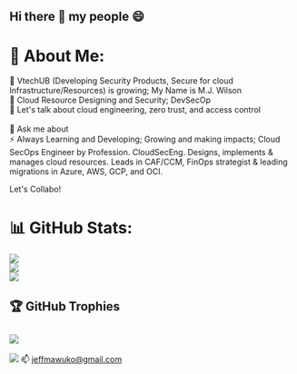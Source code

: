 ## Hi there 👋 my people 😄 
<!--
**JeffreyMawuko/JeffreyMawuko** is a ✨ _special_ ✨ repository because its `README.md` (this file) appears on your GitHub profile.

Here are some ideas to get you started:

- 🔭 I’m currently working on ...
- 🌱 I’m currently learning ...
- 👯 I’m looking to collaborate on ...
- 🤔 I’m looking for help with ...
- 💬 Ask me about ...
- 📫 How to reach me: ...
- 😄 Pronouns: ...
- ⚡ Fun fact: ...
-->

# 💫 About Me:

🔭 VtechUB (Developing Security Products, Secure for cloud Infrastructure/Resources) is growing; My Name is M.J. Wilson <br>👯 Cloud Resource Designing and Security; DevSecOp<br>🤝 Let's talk about cloud engineering, zero trust, and access control<br><br>💬 Ask me about<br>⚡ Always Learning and Developing; Growing and making impacts; Cloud SecOps Engineer by Profession. CloudSecEng. Designs, implements & manages cloud resources. Leads in CAF/CCM, FinOps strategist & leading migrations in Azure, AWS, GCP, and OCI.

Let's Collabo!

# 📊 GitHub Stats:

![](https://github-readme-stats.vercel.app/api?username=JeffreyMawuko&theme=dark&hide_border=false&include_all_commits=false&count_private=false)<br/>
![](https://nirzak-streak-stats.vercel.app/?user=JeffreyMawuko&theme=dark&hide_border=false)<br/>
![](https://github-readme-stats.vercel.app/api/top-langs/?username=JeffreyMawuko&theme=dark&hide_border=false&include_all_commits=false&count_private=false&layout=compact)

## 🏆 GitHub Trophies
![](https://github-profile-trophy.vercel.app/?username=JeffreyMawuko&theme=radical&no-frame=false&no-bg=true&margin-w=4)
---
[![](https://visitcount.itsvg.in/api?id=JeffreyMawuko&icon=0&color=0)](https://visitcount.itsvg.in)
 📫 jeffmawuko@gmail.com
<!-- Proudly created with GPRM ( https://gprm.itsvg.in ) -->

